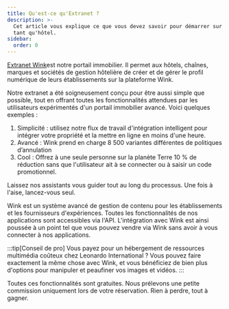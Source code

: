 ```yaml
---
title: Qu'est-ce qu'Extranet ?
description: >-
  Cet article vous explique ce que vous devez savoir pour démarrer sur Wink en
  tant qu'hôtel.
sidebar:
  order: 0
---
```

[Extranet Wink](https://extranet.wink.travel)est notre portail immobilier. Il permet aux hôtels, chaînes, marques et sociétés de gestion hôtelière de créer et de gérer le profil numérique de leurs établissements sur la plateforme Wink.

Notre extranet a été soigneusement conçu pour être aussi simple que possible, tout en offrant toutes les fonctionnalités attendues par les utilisateurs expérimentés d'un portail immobilier avancé. Voici quelques exemples :

1. Simplicité : utilisez notre flux de travail d'intégration intelligent pour intégrer votre propriété et la mettre en ligne en moins d'une heure.
2. Avancé : Wink prend en charge 8 500 variantes différentes de politiques d’annulation
3. Cool : Offrez à une seule personne sur la planète Terre 10 % de réduction sans que l'utilisateur ait à se connecter ou à saisir un code promotionnel.

Laissez nos assistants vous guider tout au long du processus. Une fois à l'aise, lancez-vous seul.

Wink est un système avancé de gestion de contenu pour les établissements et les fournisseurs d'expériences. Toutes les fonctionnalités de nos applications sont accessibles via l'API. L'intégration avec Wink est ainsi poussée à un point tel que vous pouvez vendre via Wink sans avoir à vous connecter à nos applications.

:::tip\[Conseil de pro]
Vous payez pour un hébergement de ressources multimédia coûteux chez Leonardo International ? Vous pouvez faire exactement la même chose avec Wink, et vous bénéficiez de bien plus d'options pour manipuler et peaufiner vos images et vidéos.
:::

Toutes ces fonctionnalités sont gratuites. Nous prélevons une petite commission uniquement lors de votre réservation. Rien à perdre, tout à gagner.

